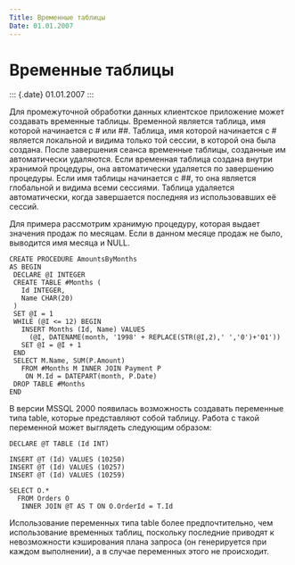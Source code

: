 ```yaml
---
Title: Временные таблицы
Date: 01.01.2007
---
```



Временные таблицы
=================

::: {.date}
01.01.2007
:::

Для промежуточной обработки данных клиентское приложение может создавать
временные таблицы. Временной является таблица, имя которой начинается с
\# или \#\#. Таблица, имя которой начинается с \# является локальной и
видима только той сессии, в которой она была создана. После завершения
сеанса временные таблицы, созданные им автоматически удаляются. Если
временная таблица создана внутри хранимой процедуры, она автоматически
удаляется по завершению процедуры. Если имя таблицы начинается с \#\#,
то она является глобальной и видима всеми сессиями. Таблица удаляется
автоматически, когда завершается последняя из использовавших её сессий.

Для примера рассмотрим хранимую процедуру, которая выдает значения
продаж по месяцам. Если в данном месяце продаж не было, выводится имя
месяца и NULL.

    CREATE PROCEDURE AmountsByMonths
    AS BEGIN
     DECLARE @I INTEGER
     CREATE TABLE #Months (
       Id INTEGER,
       Name CHAR(20)
     )
     SET @I = 1
     WHILE (@I <= 12) BEGIN
       INSERT Months (Id, Name) VALUES
         (@I, DATENAME(month, '1998' + REPLACE(STR(@I,2),' ','0')+'01'))
       SET @I = @I + 1
     END
     SELECT M.Name, SUM(P.Amount)
       FROM #Months M INNER JOIN Payment P 
        ON M.Id = DATEPART(month, P.Date)
     DROP TABLE #Months
    END

В версии MSSQL 2000 появилась возможность создавать переменные типа
table, которые представляют собой таблицу. Работа с такой переменной
может выглядеть следующим образом:

    DECLARE @T TABLE (Id INT)

    INSERT @T (Id) VALUES (10250)
    INSERT @T (Id) VALUES (10257)
    INSERT @T (Id) VALUES (10259)

    SELECT O.* 
      FROM Orders O
       INNER JOIN @T AS T ON O.OrderId = T.Id

Использование переменных типа table более предпочтительно, чем
использование временных таблиц, поскольку последние приводят к
невозможности кэширования плана запроса (он генерируется при каждом
выполнении), а в случае переменных этого не происходит.
